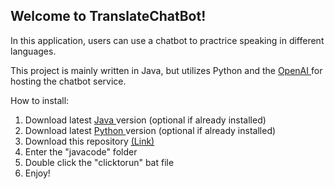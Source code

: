 <h2> Welcome to TranslateChatBot! </h2>

In this application, users can use a chatbot to practrice speaking in different languages.

This project is mainly written in Java, but utilizes Python and the <a href = "https://beta.openai.com/examples/default-chat"> OpenAI </a> for hosting the chatbot service.

How to install:
1. Download latest <a href = "https://download.oracle.com/java/17/latest/jdk-17_linux-x64_bin.tar.gz" download> Java </a> version (optional if already installed) 
2. Download latest <a href= "https://www.python.org/ftp/python/3.10.2/python-3.10.2-amd64.exe" download> Python </a> version (optional if already installed) 
3. Download this repository <a href = "https://github.com/turt1edman/translatechatbot/archive/refs/heads/master.zip" download>(Link)</a>
4. Enter the "javacode" folder
5. Double click the "clicktorun" bat file
6. Enjoy!